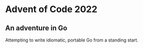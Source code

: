 # Advent of Code 2022
## An adventure in Go

Attempting to write idiomatic, portable Go from a standing start.
